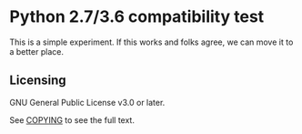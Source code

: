 # Python 2.7/3.6 compatibility test

This is a simple experiment. If this works and folks agree, we can move it to a better place.

## Licensing

GNU General Public License v3.0 or later.

See [COPYING](https://www.gnu.org/licenses/gpl-3.0.txt) to see the full text.
